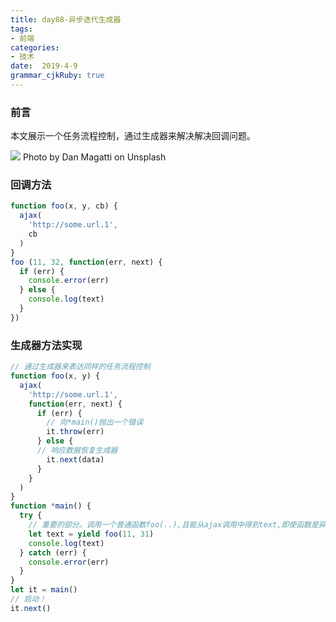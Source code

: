 ```yaml
---
title: day88-异步迭代生成器
tags: 
- 前端
categories: 
- 技术
date:  2019-4-9
grammar_cjkRuby: true
---
```

### 前言
本文展示一个任务流程控制，通过生成器来解决解决回调问题。

![](https://ws1.sinaimg.cn/large/b15ca614gy1g1wsurf0htj20dw09ajru.jpg)
Photo by Dan Magatti on Unsplash
### 回调方法
```javascript
function foo(x, y, cb) {
  ajax(
    'http://some.url.1',
    cb
  )
}
foo (11, 32, function(err, next) {
  if (err) {
    console.error(err)
  } else {
    console.log(text)
  }
})
```

### 生成器方法实现
```javascript
// 通过生成器来表达同样的任务流程控制
function foo(x, y) {
  ajax(
    'http://some.url.1',
    function(err, next) {
      if (err) {
        // 向*main()抛出一个错误
        it.throw(err)
      } else {
	  // 响应数据恢复生成器
        it.next(data)
      }
    }
  )
}
function *main() {
  try {
    // 重要的部分。调用一个普通函数foo(..),且能从ajax调用中得到text,即使函数是异步。
    let text = yield foo(11, 31)
    console.log(text)
  } catch (err) {
    console.error(err)
  }
}
let it = main()
// 启动！
it.next()
```
<!--more-->
